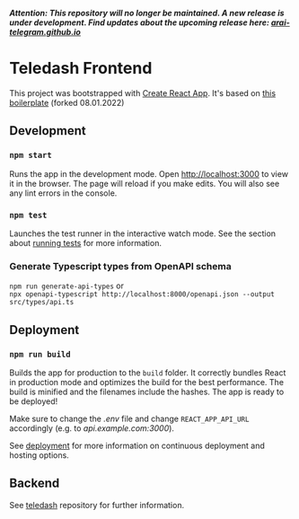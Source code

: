 _**Attention: This repository will no longer be maintained. A new release is under development. Find updates about the upcoming release here: [arai-telegram.github.io](https://arai-telegram.github.io/)**_

# Teledash Frontend

This project was bootstrapped with [Create React App](https://github.com/facebook/create-react-app).
It's based on [this boilerplate](https://github.com/alan2207/bulletproof-react/) (forked 08.01.2022)

## Development

### `npm start`

Runs the app in the development mode. Open [http://localhost:3000](http://localhost:3000) to view it in the browser. The page will reload if you make edits. You will also see any lint errors in the console.

### `npm test`

Launches the test runner in the interactive watch mode. See the section about [running tests](https://create-react-app.dev/docs/running-tests/) for more information.

### Generate Typescript types from OpenAPI schema
`npm run generate-api-types` or \
`npx openapi-typescript http://localhost:8000/openapi.json --output src/types/api.ts`

## Deployment

### `npm run build`

Builds the app for production to the `build` folder. It correctly bundles React in production mode and optimizes the build for the best performance. The build is minified and the filenames include the hashes. The app is ready to be deployed! 

Make sure to change the *.env* file and change `REACT_APP_API_URL` accordingly (e.g. to *api.example.com:3000*).

See [deployment](https://create-react-app.dev/docs/deployment/) for more information on continuous deployment and hosting options.

## Backend
See [teledash](https://github.com/democ-de/teledash) repository for further information.
